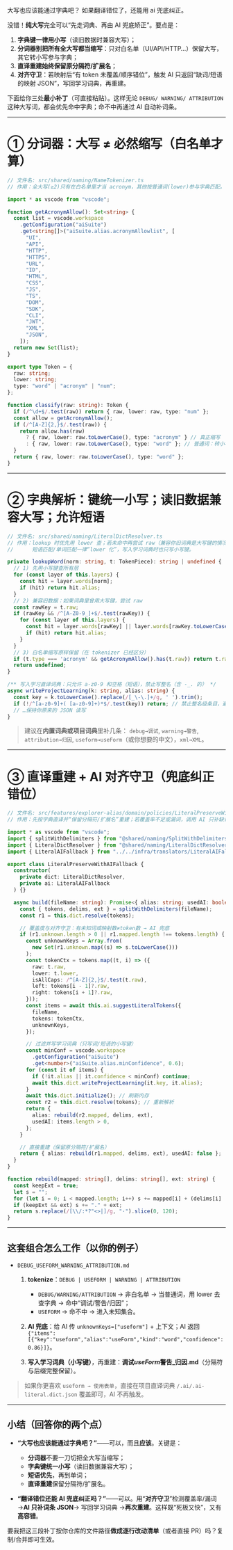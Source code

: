 大写也应该能通过字典吧？ 如果翻译错位了，还能用 ai 兜底纠正。

没错！**纯大写**完全可以“先走词典、再由 AI 兜底矫正”。要点是：

1. **字典键一律用小写**（读旧数据时兼容大写）；
2. **分词器别把所有全大写都当缩写**：只对白名单（UI/API/HTTP…）保留大写，其它转小写参与字典；
3. **直译重建始终保留原分隔符/扩展名**；
4. **对齐守卫**：若映射后“有 token 未覆盖/顺序错位”，触发 AI 只返回“缺词/短语的映射 JSON”，写回学习词典，再重建。

下面给你三处**最小补丁**（可直接粘贴）。这样无论 `DEBUG/ WARNING/ ATTRIBUTION` 这种大写词，都会优先命中字典；命不中再通过 AI 自动补词条。

---

# ① 分词器：大写 ≠ 必然缩写（白名单才算）

```ts
// 文件名: src/shared/naming/NameTokenizer.ts
// 作用：全大写(≥2)只有在白名单里才当 acronym，其他按普通词(lower)参与字典匹配。

import * as vscode from "vscode";

function getAcronymAllow(): Set<string> {
  const list = vscode.workspace
    .getConfiguration("aiSuite")
    .get<string[]>("aiSuite.alias.acronymAllowlist", [
      "UI",
      "API",
      "HTTP",
      "HTTPS",
      "URL",
      "ID",
      "HTML",
      "CSS",
      "JS",
      "TS",
      "DOM",
      "SDK",
      "CLI",
      "JWT",
      "XML",
      "JSON",
    ]);
  return new Set(list);
}

export type Token = {
  raw: string;
  lower: string;
  type: "word" | "acronym" | "num";
};

function classify(raw: string): Token {
  if (/^\d+$/.test(raw)) return { raw, lower: raw, type: "num" };
  const allow = getAcronymAllow();
  if (/^[A-Z]{2,}$/.test(raw)) {
    return allow.has(raw)
      ? { raw, lower: raw.toLowerCase(), type: "acronym" } // 真正缩写
      : { raw, lower: raw.toLowerCase(), type: "word" }; // 普通词：转小写参与字典
  }
  return { raw, lower: raw.toLowerCase(), type: "word" };
}
```

---

# ② 字典解析：键统一小写；读旧数据兼容大写；允许短语

```ts
// 文件名: src/shared/naming/LiteralDictResolver.ts
// 作用：lookup 时优先用 lower 查；若未命中再尝试 raw（兼容你旧词典是大写键的情况）。
//      短语匹配/单词匹配一律“lower 化”，写入学习词典时也只写小写键。

private lookupWord(norm: string, t: TokenPiece): string | undefined {
  // 1) 先用小写键查所有层
  for (const layer of this.layers) {
    const hit = layer.words[norm];
    if (hit) return hit.alias;
  }
  // 2) 兼容旧数据：如果词典里曾用大写键，尝试 raw
  const rawKey = t.raw;
  if (rawKey && /^[A-Z0-9_]+$/.test(rawKey)) {
    for (const layer of this.layers) {
      const hit = layer.words[rawKey] || layer.words[rawKey.toLowerCase()];
      if (hit) return hit.alias;
    }
  }
  // 3) 白名单缩写原样保留（在 tokenizer 已经区分）
  if (t.type === 'acronym' && getAcronymAllow().has(t.raw)) return t.raw;
  return undefined;
}

/** 写入学习直译词典：只允许 a-z0-9 和空格（短语），禁止写整名（含 -_. 的） */
async writeProjectLearning(k: string, alias: string) {
  const key = k.toLowerCase().replace(/[_\-\.]+/g, ' ').trim();
  if (!/^[a-z0-9]+( [a-z0-9]+)*$/.test(key)) return; // 禁止整名级条目，避免破坏分隔符重建
  // …保持你原来的 JSON 读写
}
```

> 建议在**内置词典或项目词典**里补几条：
> `debug→调试`, `warning→警告`, `attribution→归因`, `useform→useForm`（或你想要的中文），`xml→XML`。

---

# ③ 直译重建 + AI 对齐守卫（兜底纠正错位）

```ts
// 文件名: src/features/explorer-alias/domain/policies/LiteralPreserveWithAIFallback.ts
// 作用：先按字典直译并“保留分隔符/扩展名”重建；若覆盖率不足或漏词，调用 AI 只补缺词映射，再重建。

import * as vscode from "vscode";
import { splitWithDelimiters } from "@shared/naming/SplitWithDelimiters";
import { LiteralDictResolver } from "@shared/naming/LiteralDictResolver";
import { LiteralAIFallback } from "../../infra/translators/LiteralAIFallback";

export class LiteralPreserveWithAIFallback {
  constructor(
    private dict: LiteralDictResolver,
    private ai: LiteralAIFallback
  ) {}

  async build(fileName: string): Promise<{ alias: string; usedAI: boolean }> {
    const { tokens, delims, ext } = splitWithDelimiters(fileName);
    const r1 = this.dict.resolve(tokens);

    // 覆盖度与对齐守卫：有未知词或映射数≠token数 → AI 兜底
    if (r1.unknown.length > 0 || r1.mapped.length !== tokens.length) {
      const unknownKeys = Array.from(
        new Set(r1.unknown.map((s) => s.toLowerCase()))
      );
      const tokenCtx = tokens.map((t, i) => ({
        raw: t.raw,
        lower: t.lower,
        isAllCaps: /^[A-Z]{2,}$/.test(t.raw),
        left: tokens[i - 1]?.raw,
        right: tokens[i + 1]?.raw,
      }));
      const items = await this.ai.suggestLiteralTokens({
        fileName,
        tokens: tokenCtx,
        unknownKeys,
      });

      // 过滤并写学习词典（只写词/短语的小写键）
      const minConf = vscode.workspace
        .getConfiguration("aiSuite")
        .get<number>("aiSuite.alias.minConfidence", 0.6);
      for (const it of items) {
        if (!it.alias || it.confidence < minConf) continue;
        await this.dict.writeProjectLearning(it.key, it.alias);
      }
      await this.dict.initialize(); // 刷新内存
      const r2 = this.dict.resolve(tokens); // 重新解析
      return {
        alias: rebuild(r2.mapped, delims, ext),
        usedAI: items.length > 0,
      };
    }

    // 直接重建（保留原分隔符/扩展名）
    return { alias: rebuild(r1.mapped, delims, ext), usedAI: false };
  }
}

function rebuild(mapped: string[], delims: string[], ext: string) {
  const keepExt = true;
  let s = "";
  for (let i = 0; i < mapped.length; i++) s += mapped[i] + (delims[i] || "");
  if (keepExt && ext) s += "." + ext;
  return s.replace(/[\\/:*?"<>|]/g, "·").slice(0, 120);
}
```

---

## 这套组合怎么工作（以你的例子）

- `DEBUG_USEFORM_WARNING_ATTRIBUTION.md`

  1. **tokenize**：`DEBUG | USEFORM | WARNING | ATTRIBUTION`

     - `DEBUG/WARNING/ATTRIBUTION` → 非白名单 → 当普通词，用 lower 去查字典 → 命中“调试/警告/归因”；
     - `USEFORM` → 命不中 → 进入未知集合。

  2. **AI 兜底**：给 AI 传 `unknownKeys=["useform"]` + 上下文；AI 返回 `{"items":[{"key":"useform","alias":"useForm","kind":"word","confidence":0.86}]}`。
  3. **写入学习词典（小写键）**，再重建：**调试*useForm*警告\_归因.md**（分隔符与后缀完整保留）。

> 如果你更喜欢 `useform → 使用表单`，直接在项目直译词典 `/.ai/.ai-literal.dict.json` 覆盖即可，AI 不再触发。

---

## 小结（回答你的两个点）

- **“大写也应该能通过字典吧？”**——可以，而且**应该**。关键是：

  - **分词器**不要一刀切把全大写当缩写；
  - **字典键统一小写**（读旧数据兼容大写）；
  - **短语优先**，再到单词；
  - **直译重建**保留分隔符/扩展名。

- **“翻译错位还能 AI 兜底纠正吗？”**——可以。用“**对齐守卫**”检测覆盖率/漏词 →**AI 只补词条 JSON**→ 写回学习词典 →**再次重建**。这样既“死板又快”，又有**高容错**。

要我把这三段补丁按你仓库的文件路径**做成逐行改动清单**（或者直接 PR）吗？复制/合并即可生效。
